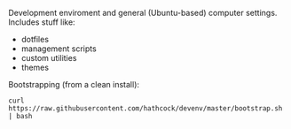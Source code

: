 Development enviroment and general (Ubuntu-based) computer settings. Includes stuff like:

* dotfiles
* management scripts
* custom utilities
* themes

Bootstrapping (from a clean install):

```
curl https://raw.githubusercontent.com/hathcock/devenv/master/bootstrap.sh | bash
```

